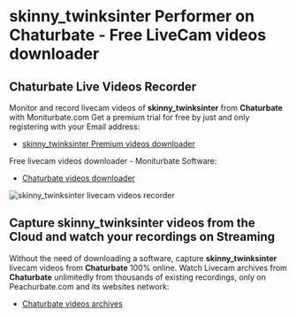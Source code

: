 # skinny_twinksinter Performer on Chaturbate - Free LiveCam videos downloader

## Chaturbate Live Videos Recorder

Monitor and record livecam videos of **skinny_twinksinter** from **Chaturbate** with Moniturbate.com
Get a premium trial for free by just and only registering with your Email address:
* [skinny_twinksinter Premium videos downloader](https://moniturbate.com/request-demo-licence-key.html)

Free livecam videos downloader - Moniturbate Software:
* [Chaturbate videos downloader](https://moniturbate.com/moniturbate-download-software.html)

![skinny_twinksinter livecam videos recorder](https://peachurnet.com/templates/moniturbate-software.png)


## Capture skinny_twinksinter videos from the Cloud and watch your recordings on Streaming

Without the need of downloading a software, capture **skinny_twinksinter** livecam videos from **Chaturbate** 100% online.
Watch Livecam archives from **Chaturbate** unlimitedly from thousands of existing recordings, only on Peachurbate.com and its websites network:
* [Chaturbate videos archives](https://peachurnet.com/)